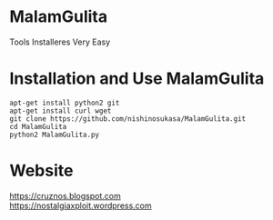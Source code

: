 # MalamGulita
Tools Installeres Very Easy 

# Installation and Use MalamGulita
```
apt-get install python2 git 
apt-get install curl wget 
git clone https://github.com/nishinosukasa/MalamGulita.git
cd MalamGulita
python2 MalamGulita.py
```

# Website
https://cruznos.blogspot.com<br>
https://nostalgiaxploit.wordpress.com

